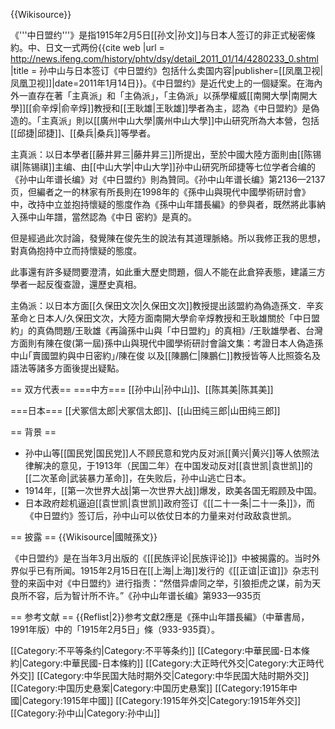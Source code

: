 {{Wikisource}}

《'''中日盟约'''》是指1915年2月5日[[孙文|孙文]]与日本人签订的非正式秘密條約。中、日文一式两份<ref>{{cite web |url = http://news.ifeng.com/history/phtv/dsy/detail_2011_01/14/4280233_0.shtml |title = 孙中山与日本签订《中日盟约》包括什么卖国内容|publisher=[[凤凰卫视|凤凰卫视]]|date=2011年1月14日}}</ref>。《中日盟约》是近代史上的一個疑案。在海內外一直存在著「主真派」和「主偽派」，「主偽派」以孫學權威[[南開大學|南開大學]][[俞辛焞|俞辛焞]]教授和[[王耿雄|王耿雄]]學者為主，認為《中日盟約》是偽造的。「主真派」則以[[廣州中山大學|廣州中山大學]]中山研究所為大本營，包括[[邱捷|邱捷]]、[[桑兵|桑兵]]等學者。

主真派：以日本學者[[藤井昇三|藤井昇三]]所提出，至於中國大陸方面則由[[陈锡祺|陈锡祺]]主编、由[[中山大学|中山大学]]孙中山研究所邱捷等七位学者合编的《孙中山年谱长编》对《中日盟约》則為贊同。<ref>《孙中山年谱长编》第2136—2137页</ref>，但編者之一的林家有所長則在1998年的《孫中山與現代中國學術研討會》中，改持中立並抱持懷疑的態度<ref>作為《孫中山年譜長編》的參與者，既然將此事納入孫中山年譜，當然認為《中日
密約》是真的。

但是經過此次討論，發覺陳在俊先生的說法有其道理脈絡。所以我修正我的思想，
對真偽抱持中立而持懷疑的態度。

此事還有許多疑問要澄清，如此重大歷史問題，個人不能在此倉猝表態，建議三方
學者一起反復查證，還歷史真相。</ref>

主偽派：以日本方面[[久保田文次|久保田文次]]教授提出該盟約為偽造<ref>孫文．辛亥革命と日本人/久保田文次</ref>，大陸方面南開大學俞辛焞教授和王耿雄<ref>關於「中日盟約」的真偽問題/王耿雄</ref><ref>《再論孫中山與「中日盟約」的真相》/王耿雄</ref>學者、台灣方面則有陳在俊<ref>(第一屆)孫中山與現代中國學術研討會論文集：考證日本人偽造孫中山｢賣國盟約與中日密約｣/陳在俊 </ref>以及[[陳鵬仁|陳鵬仁]]教授皆等人比照簽名及語法等諸多方面後提出疑點。

== 双方代表==
===中方===
[[孙中山|孙中山]]、[[陈其美|陈其美]]

===日本===
[[犬冢信太郎|犬冢信太郎]]、[[山田纯三郎|山田纯三郎]]

== 背景 ==
* 孙中山等[[国民党|国民党]]人不顾民意和党内反对派[[黄兴|黄兴]]等人依照法律解决的意见，于1913年（民国二年）在中国发动反对[[袁世凯|袁世凯]]的[[二次革命|武装暴力革命]]，在失败后，孙中山逃亡日本。
* 1914年，[[第一次世界大战|第一次世界大战]]爆发，欧美各国无暇顾及中国。
* 日本政府趁机逼迫[[袁世凯|袁世凯]]政府签订《[[二十一条|二十一条]]》，而《中日盟约》签订后，孙中山可以依仗日本的力量来对付政敌袁世凯。

== 披露 ==
{{Wikisource|國賊孫文}}

《中日盟约》是在当年3月出版的《[[民族评论|民族评论]]》中被揭露的。当时外界似乎已有所闻。1915年2月15日在[[上海|上海]]发行的《[[正谊|正谊]]》杂志刊登的来函中对《中日盟约》进行指责：“然借异虐同之举，引狼拒虎之谋，前为天良所不容，后为智计所不许。”<ref>《孙中山年谱长编》第933—935页</ref>

== 参考文献 ==
{{Reflist|2}}参考文獻2應是《孫中山年譜長編》（中華書局，1991年版）中的「1915年2月5日」條（933-935頁）。

[[Category:不平等条约|Category:不平等条约]]
[[Category:中華民國-日本條約|Category:中華民國-日本條約]]
[[Category:大正時代外交|Category:大正時代外交]]
[[Category:中华民国大陆时期外交|Category:中华民国大陆时期外交]]
[[Category:中国历史悬案|Category:中国历史悬案]]
[[Category:1915年中國|Category:1915年中國]]
[[Category:1915年外交|Category:1915年外交]]
[[Category:孙中山|Category:孙中山]]